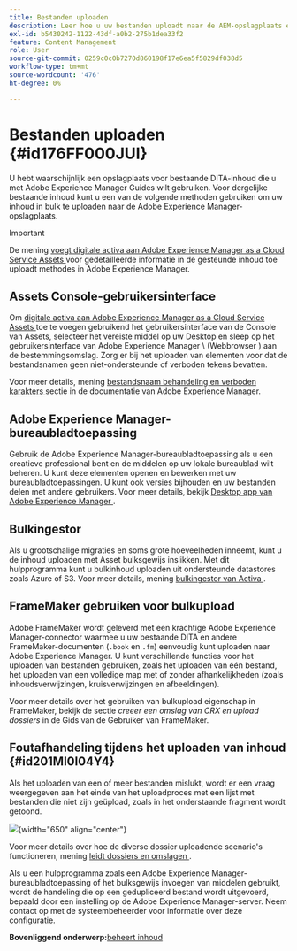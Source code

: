 ```yaml
---
title: Bestanden uploaden
description: Leer hoe u uw bestanden uploadt naar de AEM-opslagplaats en fouten verwerkt. Gebruikerinterface van de console met bekende middelen, AEM-bureaubladtoepassing, assetbulk ingestor en gebruik FrameMaker voor bulkupload.
exl-id: b5430242-1122-43df-a0b2-275b1dea33f2
feature: Content Management
role: User
source-git-commit: 0259c0c0b7270d860198f17e6ea5f5829df038d5
workflow-type: tm+mt
source-wordcount: '476'
ht-degree: 0%

---
```


# Bestanden uploaden {#id176FF000JUI}

U hebt waarschijnlijk een opslagplaats voor bestaande DITA-inhoud die u met Adobe Experience Manager Guides wilt gebruiken. Voor dergelijke bestaande inhoud kunt u een van de volgende methoden gebruiken om uw inhoud in bulk te uploaden naar de Adobe Experience Manager-opslagplaats.

>[!IMPORTANT]
>
> De mening [ voegt digitale activa aan Adobe Experience Manager as a Cloud Service Assets ](https://experienceleague.adobe.com/docs/experience-manager-cloud-service/assets/manage/add-assets.html?lang=nl-NL) voor gedetailleerde informatie in de gesteunde inhoud toe uploadt methodes in Adobe Experience Manager.

## Assets Console-gebruikersinterface

Om [ digitale activa aan Adobe Experience Manager as a Cloud Service Assets ](https://experienceleague.adobe.com/docs/experience-manager-cloud-service/assets/manage/add-assets.html?lang=nl-NL#filename-handling?lang=nl-NL#upload-assets) toe te voegen gebruikend het gebruikersinterface van de Console van Assets, selecteer het vereiste middel op uw Desktop en sleep op het gebruikersinterface van Adobe Experience Manager \ (Webbrowser \) aan de bestemmingsomslag. Zorg er bij het uploaden van elementen voor dat de bestandsnamen geen niet-ondersteunde of verboden tekens bevatten.

Voor meer details, mening [ bestandsnaam behandeling en verboden karakters ](https://experienceleague.adobe.com/docs/experience-manager-cloud-service/assets/manage/add-assets.html?lang=nl-NL#filename-handling) sectie in de documentatie van Adobe Experience Manager.

## Adobe Experience Manager-bureaubladtoepassing

Gebruik de Adobe Experience Manager-bureaubladtoepassing als u een creatieve professional bent en de middelen op uw lokale bureaublad wilt beheren. U kunt deze elementen openen en bewerken met uw bureaubladtoepassingen. U kunt ook versies bijhouden en uw bestanden delen met andere gebruikers. Voor meer details, bekijk [ Desktop app van Adobe Experience Manager ](https://experienceleague.adobe.com/docs/experience-manager-desktop-app/using/using.html?lang=nl-NL).

## Bulkingestor

Als u grootschalige migraties en soms grote hoeveelheden inneemt, kunt u de inhoud uploaden met Asset bulksgewijs inslikken. Met dit hulpprogramma kunt u bulkinhoud uploaden uit ondersteunde datastores zoals Azure of S3. Voor meer details, mening [ bulkingestor van Activa ](https://experienceleague.adobe.com/docs/experience-manager-cloud-service/assets/manage/add-assets.html?lang=nl-NL#asset-bulk-ingestor).

## FrameMaker gebruiken voor bulkupload

Adobe FrameMaker wordt geleverd met een krachtige Adobe Experience Manager-connector waarmee u uw bestaande DITA en andere FrameMaker-documenten \(`.book` en `.fm`\) eenvoudig kunt uploaden naar Adobe Experience Manager. U kunt verschillende functies voor het uploaden van bestanden gebruiken, zoals het uploaden van één bestand, het uploaden van een volledige map met of zonder afhankelijkheden \(zoals inhoudsverwijzingen, kruisverwijzingen en afbeeldingen\).

Voor meer details over het gebruiken van bulkupload eigenschap in FrameMaker, bekijk de sectie *creeer een omslag van CRX en upload dossiers* in de Gids van de Gebruiker van FrameMaker.

## Foutafhandeling tijdens het uploaden van inhoud {#id201MI0I04Y4}

Als het uploaden van een of meer bestanden mislukt, wordt er een vraag weergegeven aan het einde van het uploadproces met een lijst met bestanden die niet zijn geüpload, zoals in het onderstaande fragment wordt getoond.

![](images/uuid-files-failed-to-upload_cs.png){width="650" align="center"}

Voor meer details over hoe de diverse dossier uploadende scenario&#39;s functioneren, mening [ leidt dossiers en omslagen ](authoring-file-management.md#).

Als u een hulpprogramma zoals een Adobe Experience Manager-bureaubladtoepassing of het bulksgewijs invoegen van middelen gebruikt, wordt de handeling die op een gedupliceerd bestand wordt uitgevoerd, bepaald door een instelling op de Adobe Experience Manager-server. Neem contact op met de systeembeheerder voor informatie over deze configuratie.

**Bovenliggend onderwerp:**&#x200B;[ beheert inhoud ](authoring.md)

